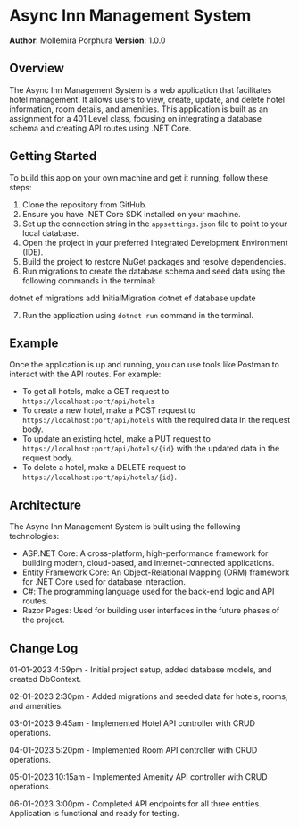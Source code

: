 # Async Inn Management System

**Author**: Mollemira Porphura
**Version**: 1.0.0

## Overview
The Async Inn Management System is a web application that facilitates hotel management. It allows users to view, create, update, and delete hotel information, room details, and amenities. This application is built as an assignment for a 401 Level class, focusing on integrating a database schema and creating API routes using .NET Core.

## Getting Started
To build this app on your own machine and get it running, follow these steps:

1. Clone the repository from GitHub.
2. Ensure you have .NET Core SDK installed on your machine.
3. Set up the connection string in the `appsettings.json` file to point to your local database.
4. Open the project in your preferred Integrated Development Environment (IDE).
5. Build the project to restore NuGet packages and resolve dependencies.
6. Run migrations to create the database schema and seed data using the following commands in the terminal:

dotnet ef migrations add InitialMigration
dotnet ef database update

7. Run the application using `dotnet run` command in the terminal.

## Example
Once the application is up and running, you can use tools like Postman to interact with the API routes. For example:
- To get all hotels, make a GET request to `https://localhost:port/api/hotels`
- To create a new hotel, make a POST request to `https://localhost:port/api/hotels` with the required data in the request body.
- To update an existing hotel, make a PUT request to `https://localhost:port/api/hotels/{id}` with the updated data in the request body.
- To delete a hotel, make a DELETE request to `https://localhost:port/api/hotels/{id}`.

## Architecture
The Async Inn Management System is built using the following technologies:
- ASP.NET Core: A cross-platform, high-performance framework for building modern, cloud-based, and internet-connected applications.
- Entity Framework Core: An Object-Relational Mapping (ORM) framework for .NET Core used for database interaction.
- C#: The programming language used for the back-end logic and API routes.
- Razor Pages: Used for building user interfaces in the future phases of the project.


## Change Log

01-01-2023 4:59pm - Initial project setup, added database models, and created DbContext.

02-01-2023 2:30pm - Added migrations and seeded data for hotels, rooms, and amenities.

03-01-2023 9:45am - Implemented Hotel API controller with CRUD operations.

04-01-2023 5:20pm - Implemented Room API controller with CRUD operations.

05-01-2023 10:15am - Implemented Amenity API controller with CRUD operations.

06-01-2023 3:00pm - Completed API endpoints for all three entities. Application is functional and ready for testing.
